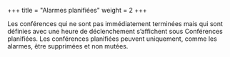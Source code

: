 +++
title = "Alarmes planifiées"
weight = 2
+++

Les conférences qui ne sont pas immédiatement terminées mais qui sont
définies avec une heure de déclenchement s’affichent sous Conférences
planifiées. Les conférences planifiées peuvent uniquement, comme les
alarmes, être supprimées et non mutées.



